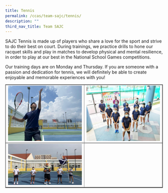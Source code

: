 ```yaml
---
title: Tennis
permalink: /ccas/team-sajc/tennis/
description: ""
third_nav_title: Team SAJC
---
```

<p>SAJC Tennis is made up of players who share a love for the sport and strive to do their best on court. During trainings, we practice drills to hone our racquet skills and play in matches to develop physical and mental resilience, in order to play at our best in the National School Games competitions.</p>
<p>Our training days are on Monday and Thursday. If you are someone with a passion and dedication for tennis, we will definitely be able to create enjoyable and memorable experiences with you!</p>
<table style="border-collapse: collapse; width: 100%;" border="1">
<tbody>
<tr>
<td style="width: 50%;"><img src="/images/ten1.jpeg"></td>
<td style="width: 50%;"><img src="/images/ten2.jpeg"></td>
</tr>
<tr>
<td style="width: 50%;"><img src="/images/ten3.jpg"></td>
<td style="width: 50%;">&nbsp;</td>
</tr>
</tbody>
</table>